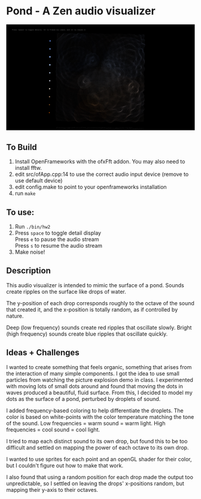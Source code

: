 # Pond - A Zen audio visualizer
![alt text](screenshots/normal-detail.png)
## To Build
1. Install OpenFrameworks with the ofxFft addon. You may also need to install fftw.
2. edit src/ofApp.cpp:14 to use the correct audio input device (remove to use default device)
3. edit config.make to point to your openframeworks installation
4. run `make`
    
## To use:
1. Run `./bin/hw2`
2. Press `space` to toggle detail display<br>
	Press `e` to pause the audio stream<br>
	Press `s` to resume the audio stream
3. Make noise!

## Description
This audio visualizer is intended to mimic the surface of a pond. Sounds create ripples on the surface like drops of water.

The y-position of each drop corresponds roughly to the octave of the sound that created it, and the x-position is totally random, as if controlled by nature.

Deep (low frequency) sounds create red ripples that oscillate slowly. Bright (high frequency) sounds create blue ripples that oscillate quickly.

## Ideas + Challenges
I wanted to create something that feels organic, something that arises from the interaction of many simple components. I got the idea to use small particles from watching the picture explosion demo in class. I experimented with moving lots of small dots around and found that moving the dots in waves produced a beautiful, fluid surface. From this, I decided to model my dots as the surface of a pond, perturbed by droplets of sound.

I added frequency-based coloring to help differentiate the droplets. The color is based on white-points with the color temperature matching the tone of the sound. Low frequencies = warm sound = warm light. High frequencies = cool sound = cool light.

I tried to map each distinct sound to its own drop, but found this to be too difficult and settled on mapping the power of each octave to its own drop.

I wanted to use sprites for each point and an openGL shader for their color, but I couldn't figure out how to make that work.

I also found that using a random position for each drop made the output too unpredictable, so I settled on leaving the drops' x-positions random, but mapping their y-axis to their octaves.
